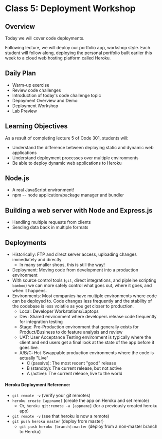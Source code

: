 # Class 5: Deployment Workshop 

## Overview

Today we will cover code deployments.

Following lecture, we will deploy our portfolio app, workshop style. Each student will follow along, deploying the personal portfolio built earlier this week to a cloud web hosting platform called Heroku.

## Daily Plan

- Warm-up exercise
- Review code challenges
- Introduction of today's code challenge topic
- Depoyment Overview and Demo
- Deployment Workshop
- Lab Preview

## Learning Objectives

As a result of completing lecture 5 of Code 301, students will:
- Understand the difference between deploying static and dynamic web applications
- Understand deployment processes over multiple environments
- Be able to deploy dynamic web applications to Heroku

## Node.js
* A real JavaScript environment!
* npm -- node application/package manager and bundler

## Building a web server with Node and Express.js
* Handling multiple requests from clients
* Sending data back in multiple formats

## Deployments
* Historically: FTP and direct server access, uploading changes immediately and directly
  * In many smaller shops, this is still the way!
* Deployment: Moving code from development into a production environment
* With source control tools (`git`, direct integrations, and pipleine scripting `bamboo`) we can more safely control what goes out, where it goes, and when it happens.
* Environments: Most companies have multiple environments where code can be deployed to.  Code changes less frequently and the stability of the codebase is less volatile as you get closer to production.
  * Local: Developer Workstations/Laptops
  * Dev: Shared environment where developers release code frequently for integration testing
  * Stage: Pre-Production environment that generally exists for Product/Business to do feature analysis and review
  * UAT: User Acceptance Testing environment is typically where the client and end users get a final look at the state of the app before it goes live.
  * A/B/C: Hot-Swappable production environments where the code is actually "Live"
    * C (passive): The most recent "good" release
    * B (standby): The current release, but not active
    * A (active): The current release, live to the world


#### Heroku Deployment Reference:

- `git remote -v`  (verify your git remotes)
- `heroku create [appname]`  (create the app on Heroku and set remote)
    - Or, `heroku git:remote -a [appname]` (for a previously created heroku app)
- `git remote -v` (see that heroku is now a remote)
- `git push heroku master` (deploy from master)
  - `git push heroku [branch]:master` (deploy from a non-master branch to Heroku)
